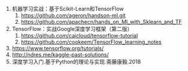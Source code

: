 

1. 机器学习实战：基于Scikit-Learn和TensorFlow
    1. https://github.com/ageron/handson-ml.git
    2. https://github.com/apachecn/hands_on_Ml_with_Sklearn_and_TF
2. TensorFlow：实战Google深度学习框架（第二版）
    1. https://github.com/caicloud/tensorflow-tutorial
    2. https://github.com/cookeem/TensorFlow_learning_notes
3. https://www.tensorflow.org/tutorials/
4. http://ndres.me/kaggle-past-solutions/
5. 深度学习入门.基于Python的理论与实现.斋藤康毅.2018